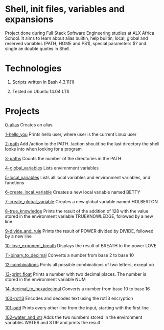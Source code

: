 
# Shell, init files, variables and expansions

Project done during Full Stack Software Engineering studies at ALX Africa School. It aims to learn about alias builtin, help builtin, local, global and reserved variables (PATH, HOME and PS1), special parameters $? and single an double quotes in Shell.

# Technologies

1. Scripts written in Bash 4.3.11(1)

2. Tested on Ubuntu 14.04 LTS

# Projects

[0-alias](https://github.com/Tokaallah/alx-system_engineering-devops/blob/master/0x03-shell_variables_expansions/0-alias)	Creates an alias

[1-hello_you](https://github.com/Tokaallah/alx-system_engineering-devops/blob/master/0x03-shell_variables_expansions/1-hello_you)	Prints hello user, where user is the current Linux user

[2-path](https://github.com/Tokaallah/alx-system_engineering-devops/blob/master/0x03-shell_variables_expansions/2-path)	Add /action to the PATH. /action should be the last directory the shell looks into when looking for a program

[3-paths](https://github.com/Tokaallah/alx-system_engineering-devops/blob/master/0x03-shell_variables_expansions/3-paths)	Counts the number of the directories in the PATH

[4-global_variables](https://github.com/Tokaallah/alx-system_engineering-devops/blob/master/0x03-shell_variables_expansions/4-global_variables)	Lists environment variables

[5-local_variables](https://github.com/Tokaallah/alx-system_engineering-devops/blob/master/0x03-shell_variables_expansions/5-local_variables)	Lists all local variables and environment variables, and functions

[6-create_local_variable](https://github.com/Tokaallah/alx-system_engineering-devops/blob/master/0x03-shell_variables_expansions/6-create_local_variable)	Creates a new local variable named BETTY

[7-create_global_variable](https://github.com/Tokaallah/alx-system_engineering-devops/blob/master/0x03-shell_variables_expansions/7-create_global_variable)	Creates a new global variable named HOLBERTON

[8-true_knowledge](https://github.com/Tokaallah/alx-system_engineering-devops/blob/master/0x03-shell_variables_expansions/8-true_knowledge)	Prints the result of the addition of 128 with the value stored in the environment variable TRUEKNOWLEDGE, followed by a new line

[9-divide_and_rule](https://github.com/Tokaallah/alx-system_engineering-devops/blob/master/0x03-shell_variables_expansions/9-divide_and_rule)	Prints the result of POWER divided by DIVIDE, followed by a new line

[10-love_exponent_breath](https://github.com/Tokaallah/alx-system_engineering-devops/blob/master/0x03-shell_variables_expansions/10-love_exponent_breath)	Displays the result of BREATH to the power LOVE

[11-binary_to_decimal](https://github.com/Tokaallah/alx-system_engineering-devops/blob/master/0x03-shell_variables_expansions/11-binary_to_decimal)	Converts a number from base 2 to base 10

[12-combinations](https://github.com/Tokaallah/alx-system_engineering-devops/blob/master/0x03-shell_variables_expansions/12-combinations)	Prints all possible combinations of two letters, except oo

[13-print_float](https://github.com/Tokaallah/alx-system_engineering-devops/blob/master/0x03-shell_variables_expansions/13-print_float)	Prints a number with two decimal places. The number is stored in the environment variable NUM

[14-decimal_to_hexadecimal](https://github.com/Tokaallah/alx-system_engineering-devops/blob/master/0x03-shell_variables_expansions/100-decimal_to_hexadecimal)	Converts a number from base 10 to base 16

[100-rot13](https://github.com/Tokaallah/alx-system_engineering-devops/blob/master/0x03-shell_variables_expansions/101-rot13)	Encodes and decodes text using the rot13 encryption

[101-odd](https://github.com/Tokaallah/alx-system_engineering-devops/blob/master/0x03-shell_variables_expansions/102-odd)	Prints every other line from the input, starting with the first line

[102-water_and_str](https://github.com/Tokaallah/alx-system_engineering-devops/blob/master/0x03-shell_variables_expansions/103-water_and_stir)	Adds the two numbers stored in the environment variables WATER and STIR and prints the result
